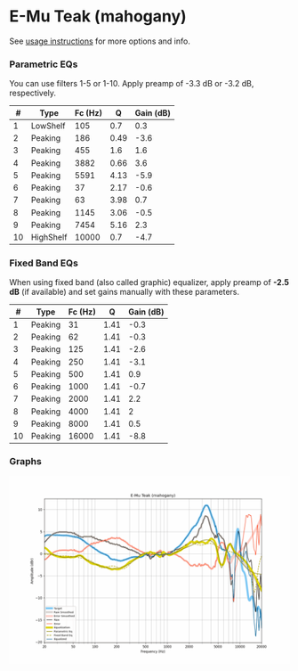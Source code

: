 # E-Mu Teak (mahogany)
See [usage instructions](https://github.com/jaakkopasanen/AutoEq#usage) for more options and info.

### Parametric EQs
You can use filters 1-5 or 1-10. Apply preamp of -3.3 dB or -3.2 dB, respectively.

|   # | Type      |   Fc (Hz) |    Q |   Gain (dB) |
|-----|-----------|-----------|------|-------------|
|   1 | LowShelf  |       105 | 0.7  |         0.3 |
|   2 | Peaking   |       186 | 0.49 |        -3.6 |
|   3 | Peaking   |       455 | 1.6  |         1.6 |
|   4 | Peaking   |      3882 | 0.66 |         3.6 |
|   5 | Peaking   |      5591 | 4.13 |        -5.9 |
|   6 | Peaking   |        37 | 2.17 |        -0.6 |
|   7 | Peaking   |        63 | 3.98 |         0.7 |
|   8 | Peaking   |      1145 | 3.06 |        -0.5 |
|   9 | Peaking   |      7454 | 5.16 |         2.3 |
|  10 | HighShelf |     10000 | 0.7  |        -4.7 |

### Fixed Band EQs
When using fixed band (also called graphic) equalizer, apply preamp of **-2.5 dB** (if available) and set gains manually with these parameters.

|   # | Type    |   Fc (Hz) |    Q |   Gain (dB) |
|-----|---------|-----------|------|-------------|
|   1 | Peaking |        31 | 1.41 |        -0.3 |
|   2 | Peaking |        62 | 1.41 |        -0.3 |
|   3 | Peaking |       125 | 1.41 |        -2.6 |
|   4 | Peaking |       250 | 1.41 |        -3.1 |
|   5 | Peaking |       500 | 1.41 |         0.9 |
|   6 | Peaking |      1000 | 1.41 |        -0.7 |
|   7 | Peaking |      2000 | 1.41 |         2.2 |
|   8 | Peaking |      4000 | 1.41 |         2   |
|   9 | Peaking |      8000 | 1.41 |         0.5 |
|  10 | Peaking |     16000 | 1.41 |        -8.8 |

### Graphs
![](./E-Mu%20Teak%20(mahogany).png)
